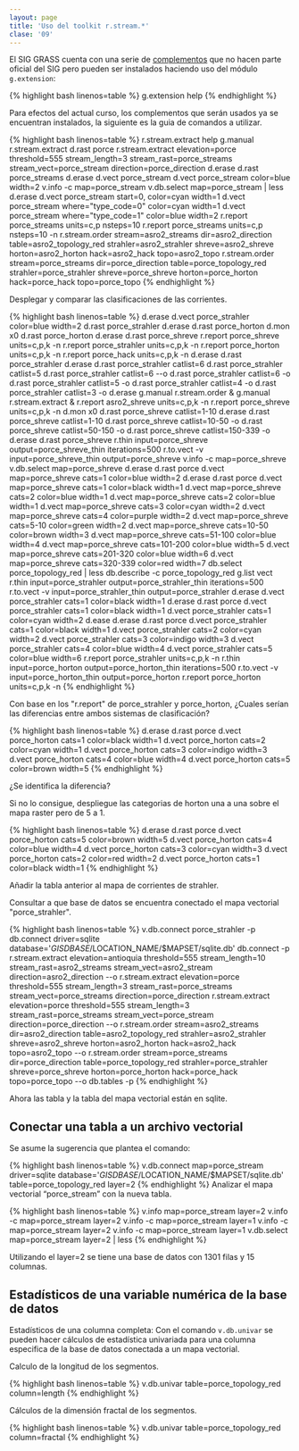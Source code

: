 ```yaml
---
layout: page
title: 'Uso del toolkit r.stream.*'
clase: '09'
---
```


El SIG GRASS cuenta con una serie de <a href="http://grasswiki.osgeo.org/wiki/AddOns/GRASS_6" target="_blank">complementos</a> que no hacen parte oficial del SIG pero pueden ser instalados haciendo uso del módulo `g.extension`:

{% highlight bash linenos=table %}
g.extension help
{% endhighlight %}

Para efectos del actual curso, los complementos que serán usados ya se encuentran instalados, la siguiente es la guia de comandos a utilizar.

{% highlight bash linenos=table %}
r.stream.extract help
g.manual r.stream.extract
d.rast porce
r.stream.extract elevation=porce threshold=555 stream_length=3 stream_rast=porce_streams stream_vect=porce_stream direction=porce_direction
d.erase
d.rast porce_streams
d.erase
d.vect porce_stream
d.vect porce_stream color=blue width=2
v.info -c map=porce_stream
v.db.select map=porce_stream | less
d.erase
d.vect porce_stream start=0, color=cyan width=1
d.vect porce_stream where="type_code=0" color=cyan width=1
d.vect porce_stream where="type_code=1" color=blue width=2
r.report porce_streams units=c,p nsteps=10
r.report porce_streams units=c,p nsteps=10 -n
r.stream.order stream=asro2_streams dir=asro2_direction table=asro2_topology_red strahler=asro2_strahler shreve=asro2_shreve horton=asro2_horton hack=asro2_hack topo=asro2_topo
r.stream.order stream=porce_streams dir=porce_direction table=porce_topology_red strahler=porce_strahler shreve=porce_shreve horton=porce_horton hack=porce_hack topo=porce_topo
{% endhighlight %}

Desplegar y comparar las clasificaciones de las corrientes.

{% highlight bash linenos=table %}
d.erase
d.vect porce_strahler color=blue width=2
d.rast porce_strahler
d.erase
d.rast porce_horton
d.mon x0
d.rast porce_horton
d.erase
d.rast porce_shreve
r.report porce_shreve units=c,p,k -n
r.report porce_strahler units=c,p,k -n
r.report porce_horton units=c,p,k -n
r.report porce_hack units=c,p,k -n
d.erase
d.rast porce_strahler
d.erase
d.rast porce_strahler catlist=6
d.rast porce_strahler catlist=5
d.rast porce_strahler catlist=6 --o
d.rast porce_strahler catlist=6 -o
d.rast porce_strahler catlist=5 -o
d.rast porce_strahler catlist=4 -o
d.rast porce_strahler catlist=3 -o
d.erase
g.manual r.stream.order &
g.manual r.stream.extract &
r.report asro2_shreve units=c,p,k -n
r.report porce_shreve units=c,p,k -n
d.mon x0
d.rast porce_shreve catlist=1-10
d.erase
d.rast porce_shreve catlist=1-10
d.rast porce_shreve catlist=10-50 -o
d.rast porce_shreve catlist=50-150 -o
d.rast porce_shreve catlist=150-339 -o
d.erase
d.rast porce_shreve
r.thin input=porce_shreve output=porce_shreve_thin iterations=500
r.to.vect -v input=porce_shreve_thin output=porce_shreve
v.info -c map=porce_shreve
v.db.select map=porce_shreve
d.erase
d.rast porce
d.vect map=porce_shreve cats=1 color=blue width=2
d.erase
d.rast porce
d.vect map=porce_shreve cats=1 color=black width=1
d.vect map=porce_shreve cats=2 color=blue width=1
d.vect map=porce_shreve cats=2 color=blue width=1
d.vect map=porce_shreve cats=3 color=cyan width=2
d.vect map=porce_shreve cats=4 color=purple width=2
d.vect map=porce_shreve cats=5-10 color=green width=2
d.vect map=porce_shreve cats=10-50 color=brown width=3
d.vect map=porce_shreve cats=51-100 color=blue width=4
d.vect map=porce_shreve cats=101-200 color=blue width=5
d.vect map=porce_shreve cats=201-320 color=blue width=6
d.vect map=porce_shreve cats=320-339 color=red width=7
db.select porce_topology_red | less
db.describe -c porce_topology_red
g.list vect
r.thin input=porce_strahler output=porce_strahler_thin iterations=500
r.to.vect -v input=porce_strahler_thin output=porce_strahler
d.erase
d.vect porce_strahler cats=1 color=black width=1
d.erase
d.rast porce
d.vect porce_strahler cats=1 color=black width=1
d.vect porce_strahler cats=1 color=cyan width=2
d.ease
d.erase
d.rast porce
d.vect porce_strahler cats=1 color=black width=1
d.vect porce_strahler cats=2 color=cyan width=2
d.vect porce_strahler cats=3 color=indigo width=3
d.vect porce_strahler cats=4 color=blue width=4
d.vect porce_strahler cats=5 color=blue width=6
r.report porce_strahler units=c,p,k -n
r.thin input=porce_horton output=porce_horton_thin iterations=500
r.to.vect -v input=porce_horton_thin output=porce_horton
r.report porce_horton units=c,p,k -n
{% endhighlight %}

Con base en los "r.report" de porce_strahler y porce_horton, ¿Cuales serían las diferencias entre ambos sistemas de clasificación?

{% highlight bash linenos=table %}
d.erase
d.rast porce
d.vect porce_horton cats=1 color=black width=1
d.vect porce_horton cats=2 color=cyan width=1
d.vect porce_horton cats=3 color=indigo width=3
d.vect porce_horton cats=4 color=blue width=4
d.vect porce_horton cats=5 color=brown width=5
{% endhighlight %}

¿Se identifica la diferencia?

Si no lo consigue, despliegue las categorias de horton una a una sobre el mapa raster pero de 5 a 1.

{% highlight bash linenos=table %}
d.erase
d.rast porce
d.vect porce_horton cats=5 color=brown width=5
d.vect porce_horton cats=4 color=blue width=4
d.vect porce_horton cats=3 color=cyan width=3
d.vect porce_horton cats=2 color=red width=2
d.vect porce_horton cats=1 color=black width=1
{% endhighlight %}

Añadir la tabla anterior al mapa de corrientes de strahler.

Consultar a que base de datos se encuentra conectado el mapa vectorial "porce_strahler".

{% highlight bash linenos=table %}
v.db.connect porce_strahler -p
db.connect driver=sqlite database='$GISDBASE/$LOCATION_NAME/$MAPSET/sqlite.db'
db.connect -p
r.stream.extract elevation=antioquia threshold=555 stream_length=10 stream_rast=asro2_streams stream_vect=asro2_stream direction=asro2_direction --o
r.stream.extract elevation=porce threshold=555 stream_length=3 stream_rast=porce_streams stream_vect=porce_streams direction=porce_direction
r.stream.extract elevation=porce threshold=555 stream_length=3 stream_rast=porce_streams stream_vect=porce_stream direction=porce_direction --o
r.stream.order stream=asro2_streams dir=asro2_direction table=asro2_topology_red strahler=asro2_strahler shreve=asro2_shreve horton=asro2_horton hack=asro2_hack topo=asro2_topo --o
r.stream.order stream=porce_streams dir=porce_direction table=porce_topology_red strahler=porce_strahler shreve=porce_shreve horton=porce_horton hack=porce_hack topo=porce_topo --o
db.tables -p
{% endhighlight %}

Ahora las tabla y la tabla del mapa vectorial están en sqlite.

## Conectar una tabla a un archivo vectorial

Se asume la sugerencia que plantea el comando:

{% highlight bash linenos=table %}
v.db.connect map=porce_stream driver=sqlite database='$GISDBASE/$LOCATION_NAME/$MAPSET/sqlite.db' table=porce_topology_red layer=2
{% endhighlight %}
Analizar el mapa vectorial “porce_stream” con la nueva tabla.

{% highlight bash linenos=table %}
v.info map=porce_stream layer=2
v.info -c map=porce_stream layer=2
v.info -c map=porce_stream layer=1
v.info -c map=porce_stream layer=2
v.info -c map=porce_stream layer=1
v.db.select map=porce_stream layer=2 | less
{% endhighlight %}

Utilizando el layer=2 se tiene una base de datos con 1301 filas y 15 columnas.

## Estadísticos de una variable numérica de la base de datos 

Estadísticos de una columna completa: Con el comando `v.db.univar` se pueden hacer cálculos de estadística univariada para una columna especifica de la base de datos conectada a un mapa vectorial.

Calculo de la longitud de los segmentos.

{% highlight bash linenos=table %}
v.db.univar table=porce_topology_red column=length
{% endhighlight %}

Cálculos de la dimensión fractal de los segmentos.

{% highlight bash linenos=table %}
v.db.univar table=porce_topology_red column=fractal
{% endhighlight %}
